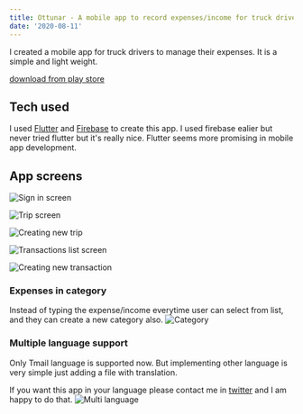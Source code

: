 ```yaml
---
title: Ottunar - A mobile app to record expenses/income for truck drivers
date: '2020-08-11'
---
```


I created a mobile app for truck drivers to manage their expenses. It is a simple and light weight.

[download from play store](https://play.google.com/store/apps/details?id=net.mkumaran.ottunar&hl=en)

## Tech used

I used [Flutter](https://flutter.dev/) and [Firebase](https://firebase.google.com/) to create this app. I used firebase ealier but never tried flutter but it's really nice. Flutter seems more promising in mobile app development.

## App screens

![Sign in screen](./screen_1_signin.png)

![Trip screen](./screen_2_trips_page.png)

![Creating new trip](./screen_3_new_trip.png)

![Transactions list screen](./screen_4_transaction.png)

![Creating new transaction](./screen_5_new_transaction.png)

### Expenses in category

Instead of typing the expense/income everytime user can select from list, and they can create a new category also.
![Category](./screen_6_category.png)

### Multiple language support

Only Tmail language is supported now. But implementing other language is very simple just adding a file with translation.

If you want this app in your language please contact me in [twitter](https://twitter.com/kumaran_muthu) and I am happy to do that.
![Multi language](./screen_7_language.png)
